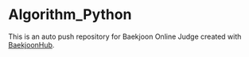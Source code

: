 # Algorithm_Python
This is an auto push repository for Baekjoon Online Judge created with [BaekjoonHub](https://github.com/BaekjoonHub/BaekjoonHub).
